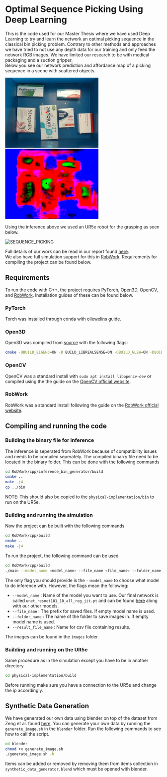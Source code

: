 # Optimal Sequence Picking Using Deep Learning
This is the code used for our Master Thesis where we have used Deep Learning to try and learn the network an optimal picking sequence in the classical bin picking problem. Contrary to other methods and approaches we have tried to not use any depth data for our training and only feed the network RGB images.
We have limited our research to be with medical packaging and a suction gripper.\
Below you see our network prediction and affordance map of a picking sequence in a scene with scattered objects.

<p float="left">
  <img src="images-and-videos/prediction.gif" width="300" />
  <img src="images-and-videos/inference.gif" width="300" /> 
</p>

Using the inference above we used an UR5e robot for the grasping as seen below.

![SEQUENCE_PICKING](images-and-videos/grabber_with_no_grab.gif)

Full details of our work can be read in our report found [here](link).\
We also have full simulation support for this in [RobWork](https://www.robwork.dk/). Requirements for compiling the project can be found below.

## Requirements
To run the code with C++, the project requires [PyTorch](https://pytorch.org/), [Open3D](http://www.open3d.org/), [OpenCV](https://opencv.org/), and [RobWork](https://www.robwork.dk/). Installation guides of these can be found below.

### **PyTorch**
Torch was installed through conda with [ollewelins](https://github.com/ollewelin/Installing-and-Test-PyTorch-C-API-on-Ubuntu-with-GPU-enabled) guide.

### **Open3D**
Open3D was compiled from [source](http://www.open3d.org/docs/release/compilation.html) with the following flags:
```bash
cmake -DBUILD_EIGEN3=ON -D BUILD_LIBREALSENSE=ON -DBUILD_GLEW=ON -DBUILD_GLFW=ON -DBUILD_JSONCPP=ON -DBUILD_PNG=ON -DGLIBCXX_USE_CXX11_ABI=ON -DPYTHON_EXECUTABLE=/usr/bin/python -DBUILD_UNIT_TESTS=ON ..
```

### **OpenCV**
OpenCV was a standard install with `sudo apt install libopencv-dev` or compiled using the the guide on the [OpenCV official website](https://docs.opencv.org/master/d7/d9f/tutorial_linux_install.html).

### **RobWork**
RobWork was a standard install following the guide on the [RobWork official website](https://www.robwork.dk/installation/ubuntu/).

## Compiling and running the code
### **Building the binary file for inference**
The inference is seperated from RobWork because of compatibility issues and needs to be compiled seperately. The compiled binarry file need to be located in the binary folder. This can be done with the following commands
```bash
cd RobWork/cpp/inference_bin_generator/build
cmake ..
make -j4
cp ../bin
```

NOTE: This should also be copied to the `physical-implementation/bin` to run on the UR5e.

### **Building and running the simulation**
Now the project can be built with the following commands
```bash
cd RobWork/cpp/build
cmake ..
make -j4
```

To run the project, the following command can be used
```bash
cd RobWork/cpp/build
./main --model_name <model_name> --file_name <file_name> --folder_name <folder_name> --result_file_name <result_file_name>
```

The only flag you should provide is the `--model_name` to choose what model to do inference with. However, the flags mean the following:
- `--model_name` : Name of the model you want to use. Our final network is called `unet_resnet101_10_all_reg_jit.pt` and can be found [here]() along with our other models.
- `--file_name` : The prefix for saved files. If empty model name is used.
- `--folder_name` : The name of the folder to save images in. If empty model name is used.
- `--result_file_name` : Name for csv file containing results.

The images can be found in the `images` folder.

### **Building and running on the UR5e**
Same procedure as in the simulation except you have to be in another directory
```bash
cd physical-implementation/build
```

Before running make sure you have a connection to the UR5e and change the ip accordingly.



## Synthetic Data Generation 
We have generated our own data using blender on top of the dataset from Zeng et al. found [here](https://vision.princeton.edu/projects/2017/arc/). You can generate your own data by running the `generate_image.sh` in the `blender` folder. Run the following commands to see how to call the script.

```bash
cd blender
chmod +x generate_image.sh
./generate_image.sh -h
```

Items can be added or removed by removing them from items collection in `synthetic_data_generator.blend` which must be opened with blender.